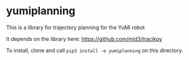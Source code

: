 # yumiplanning
This is a library for trajectory planning for the YuMi robot

It depends on the library here: https://github.com/mjd3/tracikpy

To install, clone and call `pip3 install -e yumiplanning` on this directory.

